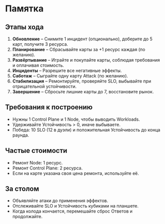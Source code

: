 # Памятка

## Этапы хода
1. **Обновление** – Снимите 1 инцидент (опционально), доберите до 5 карт, получите 3 ресурса.
2. **Планирование** – Сбрасывайте карты за +1 ресурс каждая (по желанию).
3. **Развёртывание** – Играйте и покупайте карты, соблюдая требования и оплачивая стоимость.
4. **Инциденты** – Разрешите все негативные эффекты.
5. **Саботаж** – Сыграйте одну карту Attack (по желанию).
6. **Стабилизация** – Ремонтируйте, проверяйте SLO, выбывайте при отрицательной устойчивости.
7. **Завершение** – Сбросьте лишние карты до 7, восстановите рынок.

## Требования к построению
- Нужны 1 Control Plane и 1 Node, чтобы выводить Workloads.
- Удерживайте Устойчивость > 0, иначе выбываете.
- Победа: 10 SLO (12 в дуэли) и положительная Устойчивость до конца раунда.

## Частые стоимости
- Ремонт Node: 1 ресурс.
- Ремонт Control Plane: 2 ресурса.
- Если на карте указана своя цена ремонта, используйте её.

## За столом
- Объявляйте атаки до применения эффектов.
- Отслеживайте SLO и Устойчивость кубиками на планшете.
- Когда колода кончается, перемешайте сброс Ответов и продолжайте.
